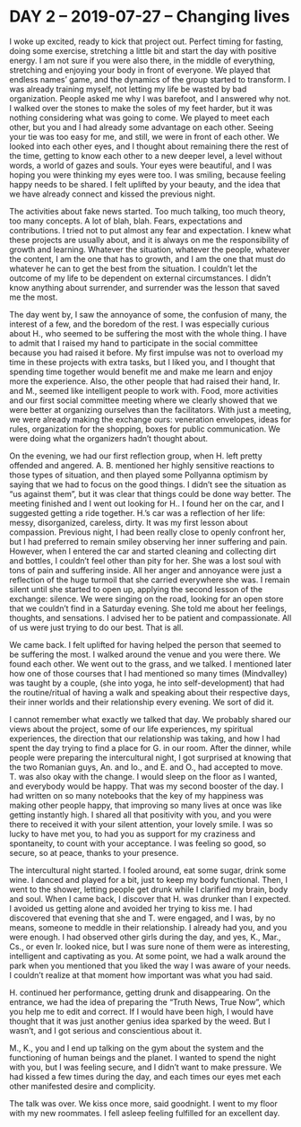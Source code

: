 # DAY 2 – 2019-07-27 – Changing lives

I woke up excited, ready to kick that project out. Perfect timing for fasting, doing some exercise, stretching a little bit and start the day with positive energy. I am not sure if you were also there, in the middle of everything, stretching and enjoying your body in front of everyone. We played that endless names’ game, and the dynamics of the group started to transform. I was already training myself, not letting my life be wasted by bad organization. People asked me why I was barefoot, and I answered why not. I walked over the stones to make the soles of my feet harder, but it was nothing considering what was going to come. We played to meet each other, but you and I had already some advantage on each other. Seeing your tie was too easy for me, and still, we were in front of each other. We looked into each other eyes, and I thought about remaining there the rest of the time, getting to know each other to a new deeper level, a level without words, a world of gazes and souls. Your eyes were beautiful, and I was hoping you were thinking my eyes were too. I was smiling, because feeling happy needs to be shared. I felt uplifted by your beauty, and the idea that we have already connect and kissed the previous night.

The activities about fake news started. Too much talking, too much theory, too many concepts. A lot of blah, blah. Fears, expectations and contributions. I tried not to put almost any fear and expectation. I knew what these projects are usually about, and it is always on me the responsibility of growth and learning. Whatever the situation, whatever the people, whatever the content, I am the one that has to growth, and I am the one that must do whatever he can to get the best from the situation. I couldn’t let the outcome of my life to be dependent on external circumstances. I didn’t know anything about surrender, and surrender was the lesson that saved me the most.

The day went by, I saw the annoyance of some, the confusion of many, the interest of a few, and the boredom of the rest. I was especially curious about H., who seemed to be suffering the most with the whole thing. I have to admit that I raised my hand to participate in the social committee because you had raised it before. My first impulse was not to overload my time in these projects with extra tasks, but I liked you, and I thought that spending time together would benefit me and make me learn and enjoy more the experience. Also, the other people that had raised their hand, Ir. and M., seemed like intelligent people to work with. Food, more activities and our first social committee meeting where we clearly showed that we were better at organizing ourselves than the facilitators. With just a meeting, we were already making the exchange ours: veneration envelopes, ideas for rules, organization for the shopping, boxes for public communication. We were doing what the organizers hadn’t thought about. 

On the evening, we had our first reflection group, when H. left pretty offended and angered. A. B. mentioned her highly sensitive reactions to those types of situation, and then played some Pollyanna optimism by saying that we had to focus on the good things. I didn’t see the situation as “us against them”, but it was clear that things could be done way better. The meeting finished and I went out looking for H.. I found her on the car, and I suggested getting a ride together. H.’s car was a reflection of her life: messy, disorganized, careless, dirty. It was my first lesson about compassion. Previous night, I had been really close to openly confront her, but I had preferred to remain smiley observing her inner suffering and pain. However, when I entered the car and started cleaning and collecting dirt and bottles, I couldn’t feel other than pity for her. She was a lost soul with tons of pain and suffering inside. All her anger and annoyance were just a reflection of the huge turmoil that she carried everywhere she was. I remain silent until she started to open up, applying the second lesson of the exchange: silence. We were singing on the road, looking for an open store that we couldn’t find in a Saturday evening. She told me about her feelings, thoughts, and sensations. I advised her to be patient and compassionate. All of us were just trying to do our best. That is all. 

We came back. I felt uplifted for having helped the person that seemed to be suffering the most. I walked around the venue and you were there. We found each other. We went out to the grass, and we talked. I mentioned later how one of those courses that I had mentioned so many times (Mindvalley) was taught by a couple, (she into yoga, he into self-development) that had the routine/ritual of having a walk and speaking about their respective days, their inner worlds and their relationship every evening. We sort of did it. 

I cannot remember what exactly we talked that day. We probably shared our views about the project, some of our life experiences, my spiritual experiences, the direction that our relationship was taking, and how I had spent the day trying to find a place for G. in our room. After the dinner, while people were preparing the intercultural night, I got surprised at knowing that the two Romanian guys, An. and Io., and E. and O., had accepted to move. T. was also okay with the change. I would sleep on the floor as I wanted, and everybody would be happy. That was my second booster of the day. I had written on so many notebooks that the key of my happiness was making other people happy, that improving so many lives at once was like getting instantly high. I shared all that positivity with you, and you were there to received it with your silent attention, your lovely smile. I was so lucky to have met you, to had you as support for my craziness and spontaneity, to count with your acceptance. I was feeling so good, so secure, so at peace, thanks to your presence. 

The intercultural night started. I fooled around, eat some sugar, drink some wine. I danced and played for a bit, just to keep my body functional. Then, I went to the shower, letting people get drunk while I clarified my brain, body and soul. When I came back, I discover that H. was drunker than I expected. I avoided us getting alone and avoided her trying to kiss me. I had discovered that evening that she and T. were engaged, and I was, by no means, someone to meddle in their relationship. I already had you, and you were enough. I had observed other girls during the day, and yes, K., Mar., Cs., or even Ir. looked nice, but I was sure none of them were as interesting, intelligent and captivating as you. 
At some point, we had a walk around the park when you mentioned that you liked the way I was aware of your needs. I couldn’t realize at that moment how important was what you had said. 

H. continued her performance, getting drunk and disappearing. On the entrance, we had the idea of preparing the “Truth News, True Now”, which you help me to edit and correct. If I would have been high, I would have thought that it was just another genius idea sparked by the weed. But I wasn’t, and I got serious and conscientious about it.  

M., K., you and I end up talking on the gym about the system and the functioning of human beings and the planet. I wanted to spend the night with you, but I was feeling secure, and I didn’t want to make pressure. We had kissed a few times during the day, and each times our eyes met each other manifested desire and complicity. 

The talk was over. We kiss once more, said goodnight. I went to my floor with my new roommates. I fell asleep feeling fulfilled for an excellent day. 
